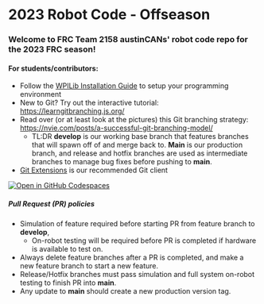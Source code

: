 # 2023 Robot Code - Offseason

### Welcome to FRC Team 2158 austinCANs' robot code repo for the 2023 FRC season!

#### For students/contributors:
- Follow the [WPILib Installation Guide](https://docs.wpilib.org/en/stable/docs/zero-to-robot/step-2/wpilib-setup.html) to setup your programming environment
- New to Git? Try out  the interactive tutorial: https://learngitbranching.js.org/
- Read over (or at least look at the pictures) this Git branching strategy:  https://nvie.com/posts/a-successful-git-branching-model/
	- TL:DR **develop** is our working base branch that features branches that will spawn off of and merge back to.  **Main** is our production branch, and release and hotfix branches are used as intermediate branches to manage bug fixes before pushing to **main**.
- [Git Extensions](https://gitextensions.github.io/) is our recommended Git client

[![Open in GitHub Codespaces](https://github.com/codespaces/badge.svg)](https://github.com/codespaces/new?hide_repo_select=true&ref=develop&repo=528992013&machine=standardLinux32gb&devcontainer_path=.devcontainer%2Fdevcontainer.json&location=EastUs)

##### Pull Request (PR) policies
- Simulation of feature required before starting PR from feature branch to **develop**, 
	- On-robot testing will be required before PR is completed if hardware is available to test on.
- Always delete feature branches after a PR is completed, and make a new feature branch to start a new feature.
- Release/Hotfix branches must pass simulation and full system on-robot testing to finish PR into **main**. 
- Any update to **main** should create a new production version tag.
